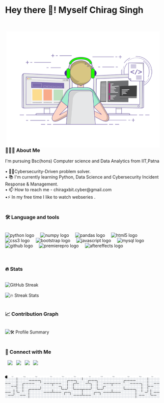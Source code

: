 <h1>Hey there 👋! Myself Chirag Singh</h1>
<br /><br />
<img
  align="right"
  alt="GIF"
  src="https://raw.githubusercontent.com/devSouvik/devSouvik/master/gif3.gif"
  width="500"
/>

<h3>👨🏻‍💻 About Me</h3>
I'm pursuing Bsc(hons) Computer science and Data Analytics from IIT,Patna
<br /><br />
• 🧑‍💻Cybersecurity-Driven problem solver.<br />
• 📚 I'm currently learning Python, Data Science and Cybersecurity Incident Response & Management.<br />
• 📫 How to reach me - chiragxbit.cyber@gmail.com<br />
•⚡ In my free time I like to watch webseries .<br /><br />

<h3>🛠 Language and tools</h3><br />
<div align="left">
  <img
    src="https://cdn.jsdelivr.net/gh/devicons/devicon/icons/python/python-original.svg"
    height="40"
    alt="python logo"
  />
  <img width="12" />
  <img
    src="https://cdn.jsdelivr.net/gh/devicons/devicon/icons/numpy/numpy-original.svg"
    height="40"
    alt="numpy logo"
  />
  <img width="12" />
  <img
    src="https://cdn.jsdelivr.net/gh/devicons/devicon/icons/pandas/pandas-original.svg"
    height="40"
    alt="pandas logo"
  />
  <img width="12" />
  <img
    src="https://cdn.jsdelivr.net/gh/devicons/devicon/icons/html5/html5-original.svg"
    height="40"
    alt="html5 logo"
  />
  <img width="12" />
  <img
    src="https://cdn.jsdelivr.net/gh/devicons/devicon/icons/css3/css3-original.svg"
    height="40"
    alt="css3 logo"
  />
  <img width="12" />
  <img
    src="https://cdn.jsdelivr.net/gh/devicons/devicon/icons/bootstrap/bootstrap-original.svg"
    height="40"
    alt="bootstrap logo"
  />
  <img width="12" />
  <img
    src="https://cdn.jsdelivr.net/gh/devicons/devicon/icons/javascript/javascript-original.svg"
    height="40"
    alt="javascript logo"
  />
  <img width="12" />
  <img
    src="https://cdn.jsdelivr.net/gh/devicons/devicon/icons/mysql/mysql-original.svg"
    height="40"
    alt="mysql logo"
  />
  <img width="12" />
  <img
    src="https://cdn.jsdelivr.net/gh/devicons/devicon/icons/github/github-original.svg"
    height="40"
    alt="github logo"
  />
  <img width="12" />
  <img
    src="https://cdn.jsdelivr.net/gh/devicons/devicon/icons/premierepro/premierepro-plain.svg"
    height="40"
    alt="premierepro logo"
  />
  <img width="12" />
  <img
    src="https://cdn.jsdelivr.net/gh/devicons/devicon/icons/aftereffects/aftereffects-original.svg"
    height="40"
    alt="aftereffects logo"
  />
</div>
<br /><br />

<h3>🔥 Stats</h3>

<br />

<div align="left">
  <img
    src="https://github-readme-streak-stats.herokuapp.com?user=geekx-chirag&theme=dark&hide_border=true&v=1"
    alt="GitHub Streak"
  />
</div>

<br />
<div align="left">
  <img
    src="https://github-readme-stats.vercel.app/api/top-langs/?username=geekx-chirag&layout=compact&text_color=daf7dc&bg_color=151515"
    alt="🔥 Streak Stats"
  />
</div>
<br />
<h3>📈 Contribution Graph</h3>
<br />
<div align="left">
  <img
    src="https://github-profile-summary-cards.vercel.app/api/cards/profile-details?username=geekx-chirag&theme=dracula"
    alt="🛠️ Profile Summary"
  />
</div>
<br />

<h3>🔗 Connect with Me</h3>

<p align="left">
  &nbsp;
  <a
    href="https://medium.com/@chiragxbit.cyber"
    target="_blank"
    rel="noopener noreferrer"
    ><img
      src="https://img.icons8.com/?size=100&id=sqYv6jHqkMo4&format=png&color=000000"
      width="50"
  /></a>
  &nbsp;
  <a
    href="https://www.instagram.com/_chiragyrr"
    target="_blank"
    rel="noopener noreferrer"
    ><img
      src="https://img.icons8.com/?size=100&id=Xy10Jcu1L2Su&format=png&color=000000"
      width="50"
  /></a>
  &nbsp;
  <a
    href="https://www.linkedin.com/in/chirag-xbit"
    target="_blank"
    rel="noopener noreferrer"
    ><img
      src="https://img.icons8.com/?size=100&id=xuvGCOXi8Wyg&format=png&color=000000"
      width="50"
  /></a>
  &nbsp;
  <a
    href="https://mailto:chiragxbit.cyber@gmail.com"
    target="_blank"
    rel="noopener noreferrer"
    ><img
      src="https://img.icons8.com/?size=100&id=P7UIlhbpWzZm&format=png&color=000000"
      width="50"
  /></a>
</p>
<br />
<picture>
  <source
    media="(prefers-color-scheme: dark)"
    srcset="
      https://raw.githubusercontent.com/Debo006/Debo006/output/pacman-contribution-graph-dark.svg
    "
  />
  <source
    media="(prefers-color-scheme: light)"
    srcset="
      https://raw.githubusercontent.com/Debo006/Debo006/output/pacman-contribution-graph.svg
    "
  />
  <img
    alt="pacman contribution graph"
    src="https://raw.githubusercontent.com/Debo006/Debo006/output/pacman-contribution-graph.svg"
  />
</picture>
